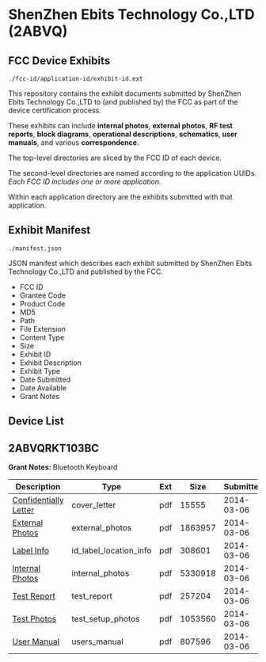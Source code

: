 # ShenZhen Ebits Technology Co.,LTD (2ABVQ)
## FCC Device Exhibits

```
./fcc-id/application-id/exhibit-id.ext
```

This repository contains the exhibit documents submitted by ShenZhen Ebits Technology Co.,LTD to (and published by) the FCC as part of the device certification process.

These exhibits can include **internal photos**, **external photos**, **RF test reports**, **block diagrams**, **operational descriptions**, **schematics**, **user manuals**, and various **correspondence**.

The top-level directories are sliced by the FCC ID of each device.

The second-level directories are named according to the application UUIDs. *Each FCC ID includes one or more application.*

Within each application directory are the exhibits submitted with that application. 

## Exhibit Manifest

```
./manifest.json
```

JSON manifest which describes each exhibit submitted by ShenZhen Ebits Technology Co.,LTD and published by the FCC.

- FCC ID
- Grantee Code
- Product Code
- MD5
- Path
- File Extension
- Content Type
- Size
- Exhibit ID
- Exhibit Description
- Exhibit Type
- Date Submitted
- Date Available
- Grant Notes

## Device List
## 2ABVQRKT103BC
**Grant Notes:** Bluetooth Keyboard

| Description | Type | Ext | Size | Submitted | Available |
| ----------- | ---- | --- | ---- | --------- | --------- |
| [Confidentially Letter](2ABVQRKT103BC/234bd62b64d4f070bc88bc705b2decd1/2207603.pdf) | cover_letter | pdf | 15555 | 2014-03-06 | 2014-03-06 |
| [External Photos](2ABVQRKT103BC/234bd62b64d4f070bc88bc705b2decd1/2207604.pdf) | external_photos | pdf | 1863957 | 2014-03-06 | 2014-03-06 |
| [Label Info](2ABVQRKT103BC/234bd62b64d4f070bc88bc705b2decd1/2207606.pdf) | id_label_location_info | pdf | 308601 | 2014-03-06 | 2014-03-06 |
| [Internal Photos](2ABVQRKT103BC/234bd62b64d4f070bc88bc705b2decd1/2207605.pdf) | internal_photos | pdf | 5330918 | 2014-03-06 | 2014-03-06 |
| [Test Report](2ABVQRKT103BC/234bd62b64d4f070bc88bc705b2decd1/2207609.pdf) | test_report | pdf | 257204 | 2014-03-06 | 2014-03-06 |
| [Test Photos](2ABVQRKT103BC/234bd62b64d4f070bc88bc705b2decd1/2207608.pdf) | test_setup_photos | pdf | 1053560 | 2014-03-06 | 2014-03-06 |
| [User Manual](2ABVQRKT103BC/234bd62b64d4f070bc88bc705b2decd1/2207607.pdf) | users_manual | pdf | 807596 | 2014-03-06 | 2014-03-06 |
